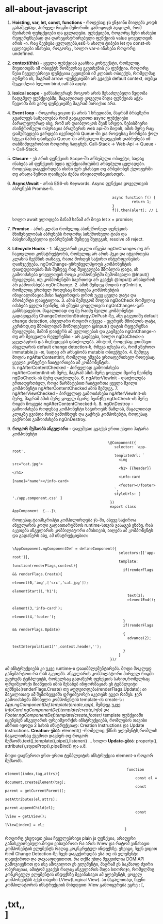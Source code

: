 # all-about-javascript

1. **Hoisting, var, let, const, functions** - როდესაც ჯს ენჯაინი მიიღებს კოდს გასაშვებად, პირველ რიგში მემორიში გამოყოფს ადგილს, რომ შეინახოს ფუნცქციები და ცვლადები. ფუნქციები, როგორც წესი ინახები რეფერენსებად და დარეგისტრირებული ფუნქციის value ყოველთვის არის <function>-ი. რაც შეეხება ცვლადებს,es6-ს ახალი ტიპები let და const-ის ცვლადები ინახება, როგორც <uninitialized> , ხოლო var-ი ინახება როგორც undefined.
  
  
2. **context(this)** - ყველა ფუნქციას გააჩნია კონტექსტი, რომელიც მიუთითებს იმ ობიექტს რომელსაც ეკუთხვნის ეს ფუნქცია. როგორც წესი ჩვეულებრივი ფუნქციია ეკუთვნის იმ კლასის ობიექტს, რომელმაც აღწერა ის, მაგრამ arrow -ფუნქციებში არ გვაქვს default context, თუმცა შეგვიძლია ხელით bind,call ან apply.

3. **lexical scope** - განსაზღვრავს როგორ არის შესაძლებელი წვდომა ჩადგმულ ფუნქციებში, მაგალითად ყოველი შიდა ფუნქციას აქვს წვდომა მის გარე ფუნქციებზე მაგრამ პირიქით არა.

4. **Event loop** - როგორც ვიცით ჯს არის 1 სრედიანი, მაგრამ ბრაუზერი გვაძლევს საშუალებას რომ გავაკეთოთ async ფუნქციები პარალელურად ისე, რომ არ დაიბლოკოს მეინ სრედი. ნებისმიერი ასინქრონული ოპერაცია ბრაუზერის web api-ში მიდის, იმის მერე რაც დამუშავდება ვარდება ივენთების Queue-ში და როდესაც მორჩება ქოლ სტეკი მაშინ დაიწყება Queue-ში არსებული შედეგების დაბრუნება იმ თანმიმდევრობით როგორც ჩადგნენ. Call-Stack -> Web-Api -> Queue -> Call-Stack.

5. **Closure** - ეს არის ფუნქციის Scope-ში არსებული ობიექტი, სადაც ინახება ამ ფუნქციის ზედა ფუნქციაში(ებში) არსებული ცვლადები. როდესაც დაგვჭირდება ისინი ჯერ ვნახავთ თუ არსებობენ ქლოჟერში თუ არადა ზემოთ დაიწყება ძებნა ინიციალიზაციისთვის.

6. **Async/Await** - არის ES6-ის Keywords. Async ფუნქცია ყოველთვის აბრუნებს Promise-ს.
                                                     
                                                     async function f() {
                                                              return 1;
                                                     }
                                                     f().then(alert); // 1
   ხოლო await ელოდება მანამ სანამ არ მოვა let x = promise;
  7. **Promise** - არის კლასი რომელიც ასინქრონულ ფუნქციის მნიშვნელობას აბრუნებს როგორც სინქრონული ტიპი და პასუხისმგებელია დაბრუნების შემდეგ შედეგის, resolve ან reject.
  
  8. **Lifecycle Hooks** - 1. ანგულარის ციკლი იწყება ngOnChanges თუ არ ჩავთვლით კონსტრუქტორს, რომელიც არ არის ჰუკი და იტვირთება კლასის შექმნის თანავე, რათა მოხდეს საჭირო ინტერფეისების დაინჯექტება. ngOnChange-უზრუნველჰყოფს კომპონენტის დააფდეითებას მას შემდეგ რაც შეიცვლება მშობლის დატა, ის გამოიძახება ყოველთვის როცა კომპონენტში შემომავალი @Input() შეიცვლება, თუ კომპონენტში საერთოდ არ გვაქვს @Input()  არასდროს არ გამოიძახება ngOnChange. 
                       2. ამის შემდეგ მოდის ngOnInit-ი, რომელიც ერთხელ როდესაც მოხდება კომპონენტის ინიციალიზაცია,მისი ჩატვირთვის დროს უკვე ყველა დატა და პროპერტი დასეტილია. 
                       3. ამის შემდგომ მოდის ngDoCheck რომელიც იძახება ყველა ჩეინჯზე, ის ეშვება ყოველთვის ngOnChanges-გან განსხვავებით. მაგალითად თუ მე რაიმე შვილი კომპონენტი გადავიყვანე ChangeDetectionStrategy.OnPush-ზე, ანუ გავუთიშე default change detection, ანგულარი როგორ იქცევა - უყურებს მშობლის დატა, კერძოდ,თუ მშობლიდან მოწოდებული @Input() დატის რეფერენსი შეიცვლება, მაშინ დაიჭერს ამ ცვლილებას და გაეშვება ngOnChange-ი თუ არ შეიცვალა რეფერენსი - არ გაეშვება, ხოლო ngDoCheck-ი ყველაფრის და მიუხედევას დაიქოლება. ამიტომ, როდესაც ვთიშავთ ანგულარის default change detection-ს, რჩევა იქნება ის, რომ ვწეროთ immutable.js -თ, სადაც არ არსებობს mutable ობიექტები.
                       4. შემდეგ მოდის ngAfterContentInit, რომელიც ეშვება ერთადერთხელ როდესაც ყველა კონტენტი ჩაიტვირთება ამ კომპონენტის.  
                       5. ngAfterContentChecked - პირველად გამოიძახება ngAfterContentInit-ის მერე, მაგრამ ამის მერე ყოველი მცირე ჩეინჯზე ngDoCheck-ის მერე დაიქოლება.
                       6. ngAfterViewInit - დაიქოლება ერთადერთხელ, როცა წარმატებით ჩაიტვირთა ყველა შვილი კომპონენტი ngAfterContentChecked ამის შემდეგ.
                       7. ngAfterViewChecked - პირველად გამოიძახება ngAfterViewInit-ის მერე, მაგრამ ამის მერე ყოველ მცირე ჩეინჯზე ngDoCheck-ის მერე რიგში მოყვება ngAfterContentChecked-ს.
                       8. ngOnDestroy - გამოიძახება როდესაც კომპონენტი საჭიროებს წაშლას, მაგალითად კლიკზე გვინდა რომ გამოჩნდეს და გაქრეს კომპონენტი, როდესაც ვაქრობთ გამოიძახება ngOnDestroy.
  
  9. **როგორ მუშაობს ანგულარი** - დავუშვათ გვაქვს ერთი ესეთი პატარა კომპონენტი
  
                                                     \@Component({
                                                        selector: 'app-root',
                                                        templateUrl: `
                                                          <img src="cat.jpg">
                                                          <h1> {{header}} </h1>
                                                          <info-card [name]="name"></info-card>
                                                          <footer></footer>
                                                        `,
                                                        styleUrls: [ './app.component.css' ]
                                                      })
                                                      export class AppComponent  {...}\
     
       
       როდესაც ტაიპსკრიპტი კომპილირდება ჯს-ში, ასევე საჭიროა ანგულარის კოდი გადაითარგმნოს runtime-სთვის გასაგებ ენაზე. რას აკეთებს ანგულარის კომპილატორი ამისთვის, აიღებს ამ კომპონენტს და გადაწერს ასე, ამ ინსტრუქციებით:
                                                      
                                                      \AppComponent.ngComponentDef = defineComponent({
                                                          selectors:[['app-root']],
                                                          template: function(renderFlags,context){
                                                            if(renderFlags && renderFlags.Create){
                                                              element(0,'img',['src','cat.jpg']);
                                                              elementStart(1,'h1');
                                                              text(2);
                                                              elementEnd();
                                                              element(3,'info-card');
                                                              element(4,'footer');
                                                            }
                                                            if(renderFlags && renderFlags.Update)
                                                            {
                                                              advance(2);
                                                              textInterpolation1('',context.header,'');
                                                            }
                                                          }
                                                      })/
     
                                              
  ამ ინსტრუქციებს კი უკვე runtime-ი დააიმპლემენტირებს. მოდი მოკლედ განვმარტოთ რა რას აკეთებს. ანგულარის კომპილატორი პირველ რიგში უყურებს ტემპლეიტს, რომელსაც გადაწერს ფუნქციის სახით,რომელსაც ფრეიმვორქი მიაწვდის იმის შესახებ ინფორმაციას ეს ტემპლეიტი იქმნება(renderFlags.Create) თუ აფდეითდება(renderFlags.Update); აი მაგალითად ამ შემთხვევაში ფრეიმვორქი აკეთებს ეგეთ რამეს: 
ჯერ გამოიძახებს მშობელი კომპონენტის template-ის create-ს : *App.ngComponentDef.template(create,app)*, შემდეგ უკვე *InfoCard.ngComponentDef.template(create,info)* და *Footer.ngComponentDef.template(create,footer)* 
template ფუნქციაში იყენებენ ანგულარის ფრეიმვორქის ინსტრუქციებს, რომლების თავისი აზრით იყოფა 2 სახის ინსტრუქციად:  Creation Instructions და Update Instructions. **Creation-ებია**: element() -რომელიც ქმნის ელემენტს,რომლის მაგალითსაც ქვემოთ დავწერ თუ როგორ მუშაობს,text(),template(),pipe(),listener() ... ხოლო **Update-ებია**: property(), attribute(),stypeProp(),pipeBind() და ა.შ.

მოდი დავწეროთ ერთ-ერთი ტემპლეიტის ინსტრუქცია element-ი როგორ მუშაობს.
                                                            
                                                            function element(index,tag,attrs){
                                                                const el = document.createElement(tag);
                                                                const parent = getCurrentParent();
                                                                setAttributes(el,attrs);
                                                                parent.appendChild(el);
                                                                const lView = getLView();
                                                                lView[index] = el;
                                                           }
 როგორც ვხედავთ ესაა ჩვეულებრივი plain js ფუნქცია, არაფერი განასკუთრებული.მოდი ვისაუბროთ რა არის lView და რატომ ვინახავთ კომპონენტის ელემენტს რაღაც კოკნკრეტულ ინდექსზე. ესეიგი, ჩვენ ვიცით რომ Change Detection-ზე ჩვენ დაგვჭირდება ესა თუ ის ელემენტი დავიჭიროთ და დავააფდეითოთ. რა თქმა უნდა შეგვიძლია DOM API გამოვიყენოთ და ისე ამოვიღოთ ეს ელემენტი, მაგრამ ეს საკმაოდ ძვირი ოპერაციაა, ამიტომ გვაქვს რაღაც ანგულარის შიდა სთორიჯი, რომელშიც კონკრეტულ ელემენტის ინდექსზე შევინახავთ ამ ელემენტს, ყოველ კომპონენტსს აქვს თავისი LView(Logical View). აი მაგალითად, ჩვენი კომპილატორის ინსტრუქციის მიხედვით lView გამოიყურება ეგრე : 
                                                                                     [<img>,<h1>,txt,<info-card>,<footer>]
  
                                                                                     
  
